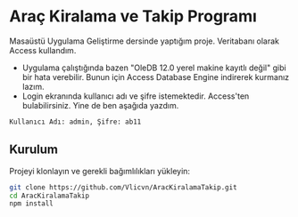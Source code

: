 # Araç Kiralama ve Takip Programı

Masaüstü Uygulama Geliştirme dersinde yaptığım proje. Veritabanı olarak Access kullandım.
+ Uygulama çalıştığında bazen "OleDB 12.0 yerel makine kayıtlı değil" gibi bir hata verebilir. Bunun için Access Database Engine indirerek kurmanız lazım.
+ Login ekranında kullanıcı adı ve şifre istemektedir. Access'ten bulabilirsiniz. Yine de ben aşağıda yazdım.
```bash
Kullanıcı Adı: admin, Şifre: ab11
```

## Kurulum

Projeyi klonlayın ve gerekli bağımlılıkları yükleyin:

```bash
git clone https://github.com/Vlicvn/AracKiralamaTakip.git
cd AracKiralamaTakip
npm install
```